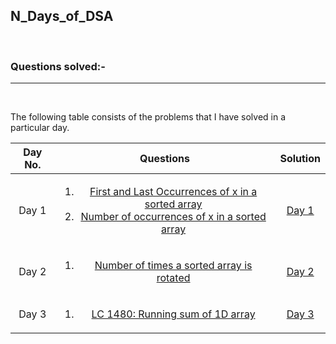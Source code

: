 ## N_Days_of_DSA
</br>

### Questions solved:-

<hr>
</br>

The following table consists of the problems that I have solved in a particular day.

| Day No. | Questions | Solution |
| :---: | :---: | :---: |
| Day 1| <ol><li>[First and Last Occurrences of x in a sorted array](https://practice.geeksforgeeks.org/problems/first-and-last-occurrences-of-x3116/1#)</li><li>[Number of occurrences of x in a sorted array](https://practice.geeksforgeeks.org/problems/number-of-occurrence2259/1)</li></ol> | [Day 1](https://github.com/Arka2001/N_Days_of_DSA/tree/main/Day_1) |
| Day 2| <ol><li>[Number of times a sorted array is rotated](https://practice.geeksforgeeks.org/problems/rotation4723/1#)</li></ol> | [Day 2](https://github.com/Arka2001/N_Days_of_DSA/tree/main/Day_2) |
| Day 3| <ol><li>[LC 1480: Running sum of 1D array](https://leetcode.com/problems/running-sum-of-1d-array/)</li></ol>| [Day 3](https://github.com/Arka2001/N_Days_of_DSA/tree/main/Day_3)|